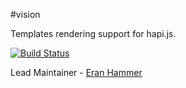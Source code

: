 #vision

Templates rendering support for hapi.js.

[![Build Status](https://secure.travis-ci.org/hapijs/vision.png)](http://travis-ci.org/hapijs/vision)

Lead Maintainer - [Eran Hammer](https://github.com/hueniverse)
